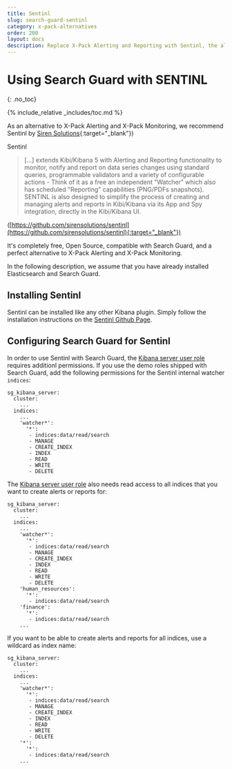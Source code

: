 ```yaml
---
title: Sentinl
slug: search-guard-sentinl
category: x-pack-alternatives
order: 200
layout: docs
description: Replace X-Pack Alerting and Reporting with Sentinl, the alerting and reporting Kibana app by Siren Solutions.
---
```

<!---
Copryight 2017 floragunn GmbH
-->
# Using Search Guard with SENTINL
{: .no_toc}

{% include_relative _includes/toc.md %}

As an alternative to X-Pack Alerting and X-Pack Monitoring, we recommend Sentinl by [Siren Solutions](https://siren.io/){:target="_blank"})

Sentinl

> [...] extends Kibi/Kibana 5 with Alerting and Reporting functionality to monitor, notify and report on data series changes using standard queries, programmable validators and a variety of configurable actions - Think of it as a free an independent "Watcher" which also has scheduled "Reporting" capabilities (PNG/PDFs snapshots). SENTINL is also designed to simplify the process of creating and managing alerts and reports in Kibi/Kibana via its App and Spy integration, directly in the Kibi/Kibana UI.

([https://github.com/sirensolutions/sentinl](https://github.com/sirensolutions/sentinl){:target="_blank"})

It's completely free, Open Source, compatible with Search Guard, and a perfect alternative to X-Pack Alerting and X-Pack Monitoring.

In the following description, we assume that you have already installed Elasticsearch and Search Guard.

## Installing Sentinl

Sentinl can be installed like any other Kibana plugin. Simply follow the installation instructions on the [Sentinl Github Page](https://github.com/sirensolutions/sentinl).

## Configuring Search Guard for Sentinl

In order to use Sentinl with Search Guard, the [Kibana server user role](kibana_installation.md) requires additionl permissions. If you use the demo roles shipped with Search Guard, add the following permissions for the Sentinl internal watcher `indices`:

```
sg_kibana_server:
  cluster:
    ...
  indices:
    ...
    'watcher*':
      '*':
       - indices:data/read/search
       - MANAGE
       - CREATE_INDEX
       - INDEX
       - READ
       - WRITE
       - DELETE
```

The [Kibana server user role](kibana_installation.md) also needs read access to all indices that you want to create alerts or reports for:

```
sg_kibana_server:
  cluster:
    ...
  indices:
    ...
    'watcher*':
      '*':
       - indices:data/read/search
       - MANAGE
       - CREATE_INDEX
       - INDEX
       - READ
       - WRITE
       - DELETE
    'human_resources':
      '*':
       - indices:data/read/search
    'finance':
      '*':
       - indices:data/read/search
    ...
```

If you want to be able to create alerts and reports for all indices, use a wildcard as index name:

```
sg_kibana_server:
  cluster:
    ...
  indices:
    ...
    'watcher*':
      '*':
       - indices:data/read/search
       - MANAGE
       - CREATE_INDEX
       - INDEX
       - READ
       - WRITE
       - DELETE
    '*':
      '*':
       - indices:data/read/search
    ...
```